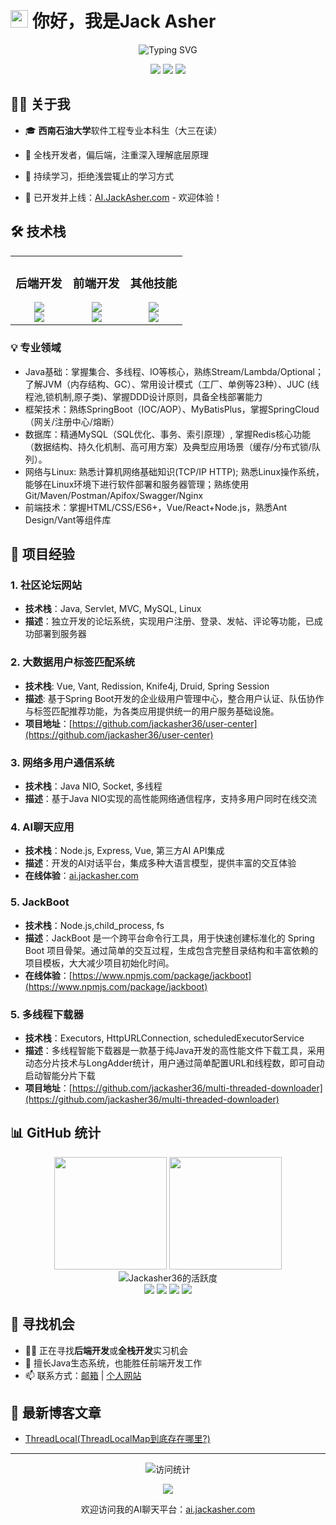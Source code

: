# <img src="https://media.giphy.com/media/hvRJCLFzcasrR4ia7z/giphy.gif" width="28"> 你好，我是Jack Asher

<div align="center">
  <img src="https://readme-typing-svg.demolab.com?font=Fira+Code&pause=1000&width=435&lines=全栈开发者+%7C+软件工程学生;深入学习+%7C+热爱技术;欢迎访问我的AI聊天项目!" alt="Typing SVG" />
</div>

<p align="center">
  <a href="https://ai.jackasher.com"><img src="https://img.shields.io/badge/网站-AI.JackAsher.com-4285F4?style=for-the-badge&logo=Google-Chrome&logoColor=white"></a>
  <a href="mailto:jackasher36@gmail.com"><img src="https://img.shields.io/badge/Email-jackasher36@gmail.com-D14836?style=for-the-badge&logo=gmail&logoColor=white"></a>
  <a href="https://jackasher36.github.io"><img src="https://img.shields.io/badge/GitHub-Jackasher36-181717?style=for-the-badge&logo=github&logoColor=white"></a>
</p>


## 👨‍💻 关于我

- 🎓 **西南石油大学**软件工程专业本科生（大三在读）
- 🚀 全栈开发者，偏后端，注重深入理解底层原理
- 🌱 持续学习，拒绝浅尝辄止的学习方式

- 🔗 已开发并上线：[AI.JackAsher.com](https://ai.jackasher.com) - 欢迎体验！

## 🛠️ 技术栈

<table>
  <tr>
    <td valign="top" width="33%">
      <h3>后端开发</h3>
      <div align="center">  
        <img src="https://skillicons.dev/icons?i=java,spring,mysql,redis,maven,nginx" /><br>
        <img src="https://skillicons.dev/icons?i=linux,docker" />
      </div>
    </td>
    <td valign="top" width="33%">
      <h3>前端开发</h3>
      <div align="center">  
        <img src="https://skillicons.dev/icons?i=html,css,js,ts" /><br>
        <img src="https://skillicons.dev/icons?i=vue,react,nodejs" />
      </div>
    </td>
    <td valign="top" width="33%">
      <h3>其他技能</h3>
      <div align="center">  
        <img src="https://skillicons.dev/icons?i=git,github,vscode,idea" /><br>
        <img src="https://skillicons.dev/icons?i=md,py,c" />
      </div>
    </td>
  </tr>
</table>

### 💡 专业领域
+	Java基础：掌握集合、多线程、IO等核心，熟练Stream/Lambda/Optional；了解JVM（内存结构、GC）、常用设计模式（工厂、单例等23种）、JUC (线程池,锁机制,原子类)、掌握DDD设计原则，具备全栈部署能力
+	框架技术：熟练SpringBoot（IOC/AOP）、MyBatisPlus，掌握SpringCloud（网关/注册中心/熔断）
+	数据库：精通MySQL（SQL优化、事务、索引原理）, 掌握Redis核心功能（数据结构、持久化机制、高可用方案）及典型应用场景（缓存/分布式锁/队列）。
+	网络与Linux: 熟悉计算机网络基础知识(TCP/IP  HTTP); 熟悉Linux操作系统，能够在Linux环境下进行软件部署和服务器管理；熟练使用Git/Maven/Postman/Apifox/Swagger/Nginx
+	前端技术：掌握HTML/CSS/ES6+，Vue/React+Node.js，熟悉Ant Design/Vant等组件库

## 🚀 项目经验

### 1. 社区论坛网站
- **技术栈**：Java, Servlet, MVC, MySQL, Linux
- **描述**：独立开发的论坛系统，实现用户注册、登录、发帖、评论等功能，已成功部署到服务器

### 2. 大数据用户标签匹配系统
- **技术栈**: Vue, Vant, Redission, Knife4j, Druid, Spring Session
- **描述**: 基于Spring Boot开发的企业级用户管理中心，整合用户认证、队伍协作与标签匹配推荐功能，为各类应用提供统一的用户服务基础设施。
- **项目地址**：[https://github.com/jackasher36/user-center](https://github.com/jackasher36/user-center)



### 3. 网络多用户通信系统
- **技术栈**：Java NIO, Socket, 多线程
- **描述**：基于Java NIO实现的高性能网络通信程序，支持多用户同时在线交流

### 4. AI聊天应用
- **技术栈**：Node.js, Express, Vue, 第三方AI API集成
- **描述**：开发的AI对话平台，集成多种大语言模型，提供丰富的交互体验
- **在线体验**：[ai.jackasher.com](https://ai.jackasher.com)

### 5. JackBoot
- **技术栈**：Node.js,child_process, fs
- **描述**：JackBoot 是一个跨平台命令行工具，用于快速创建标准化的 Spring Boot 项目骨架。通过简单的交互过程，生成包含完整目录结构和丰富依赖的项目模板，大大减少项目初始化时间。
- **在线体验**：[https://www.npmjs.com/package/jackboot](https://www.npmjs.com/package/jackboot)

### 5. 多线程下载器
- **技术栈**：Executors, HttpURLConnection, scheduledExecutorService
- **描述**：多线程智能下载器是一款基于纯Java开发的高性能文件下载工具，采用动态分片技术与LongAdder统计，用户通过简单配置URL和线程数，即可自动启动智能分片下载
- **项目地址**：[https://github.com/jackasher36/multi-threaded-downloader](https://github.com/jackasher36/multi-threaded-downloader)


## 📊 GitHub 统计

<div align="center">
  <img height="180em" src="https://github-readme-stats.vercel.app/api?username=Jackasher36&show_icons=true&theme=tokyonight&count_private=true&hide_border=true" />
  
  <img height="180em" src="https://github-readme-stats.vercel.app/api/top-langs/?username=Jackasher36&layout=donut&theme=tokyonight&hide_border=true&langs_count=6" />
</div>

<div align="center">
  <img src="https://github-readme-streak-stats.herokuapp.com/?user=Jackasher36&theme=tokyonight&hide_border=true" alt="Jackasher36的活跃度" />
</div>

<div align="center">
  <img src="https://img.shields.io/badge/Java-Expert-red?style=for-the-badge&logo=java" />
  <img src="https://img.shields.io/badge/Spring-Advanced-green?style=for-the-badge&logo=spring" />
  <img src="https://img.shields.io/badge/Vue-Skilled-41B883?style=for-the-badge&logo=vue.js" />
  <img src="https://img.shields.io/badge/React-Learning-61DAFB?style=for-the-badge&logo=react" />
</div>

## 🔭 寻找机会

- 👨‍💻 正在寻找**后端开发**或**全栈开发**实习机会
- 🌟 擅长Java生态系统，也能胜任前端开发工作
- 📫 联系方式：[邮箱](mailto:jackasher36@gmail.com) | [个人网站](https://jackasher36.github.io)

## 📝 最新博客文章

<!-- BLOG-POST-LIST:START -->
- [ThreadLocal(ThreadLocalMap到底存在哪里?)](https://blog.csdn.net/m0_73833369/article/details/146417982?spm=1001.2014.3001.5501)
<!-- BLOG-POST-LIST:END -->

---

<!-- 访问计数器 -->
<p align="center">
   <img src="https://img.shields.io/github/watchers/Jackasher36/Jackasher36?style=social" alt="访问统计" />
</p>

<!-- 底部信息 -->
<p align="center">
  <img src="https://forthebadge.com/images/badges/built-with-love.svg" />
</p>

<p align="center">
  欢迎访问我的AI聊天平台：<a href="https://ai.jackasher.com">ai.jackasher.com</a>
</p>

